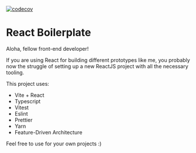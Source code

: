 [![codecov](https://codecov.io/gh/dmbostan/react-boilerplate/branch/main/graph/badge.svg)](https://codecov.io/gh/dmbostan/react-boilerplate)

# React Boilerplate

Aloha, fellow front-end developer! 

If you are using React for building different prototypes like me, you probably
now the struggle of setting up a new ReactJS project with all the necessary 
tooling.

This project uses:
- Vite + React
- Typescript
- Vitest
- Eslint
- Prettier
- Yarn
- Feature-Driven Architecture

Feel free to use for your own projects :)
